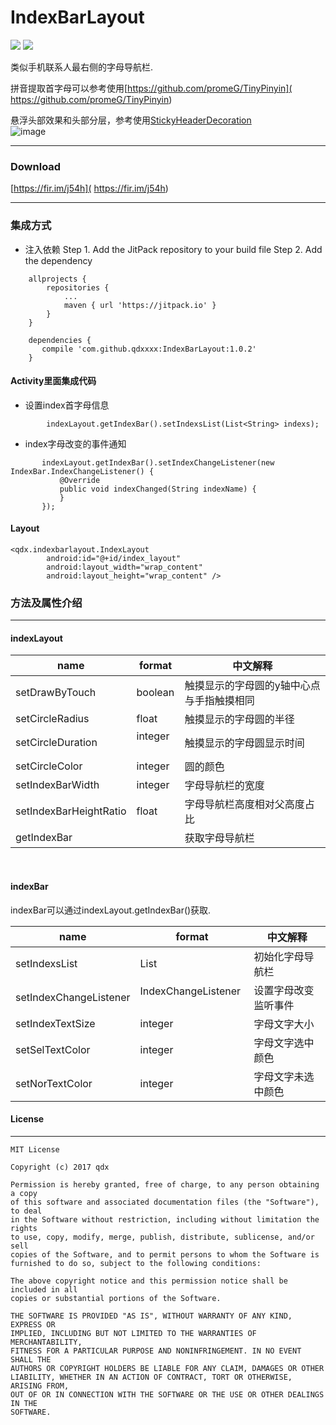# IndexBarLayout

[![](https://www.jitpack.io/v/qdxxxx/IndexBarLayout.svg)](https://www.jitpack.io/#qdxxxx/IndexBarLayout)
[![](https://badge.juejin.im/entry/598c6fe66fb9a03c3223bd5b/likes.svg?style=flat)](https://juejin.im/user/57028e8f2e958a0059237a6b)

类似手机联系人最右侧的字母导航栏.

拼音提取首字母可以参考使用[https://github.com/promeG/TinyPinyin]( https://github.com/promeG/TinyPinyin)

悬浮头部效果和头部分层，参考使用[StickyHeaderDecoration]( https://github.com/qdxxxx/StickyHeaderDecoration)
<br/>
 ![image](https://github.com/qdxxxx/IndexBarLayout/blob/master/appGif/GIF.gif)
 

 
 ---
 ### Download
 [https://fir.im/j54h]( https://fir.im/j54h)

 ---
### 集成方式

 - 注入依赖
 Step 1. Add the JitPack repository to your build file
 Step 2. Add the dependency
```
	allprojects {
		repositories {
			...
			maven { url 'https://jitpack.io' }
		}
	}
```
```
	dependencies {
 	   compile 'com.github.qdxxxx:IndexBarLayout:1.0.2'
	}
```

#### Activity里面集成代码
 - 设置index首字母信息
```
        indexLayout.getIndexBar().setIndexsList(List<String> indexs);
```

 - index字母改变的事件通知
 ```
        indexLayout.getIndexBar().setIndexChangeListener(new IndexBar.IndexChangeListener() {
            @Override
            public void indexChanged(String indexName) {
            }
        });
 ```
 
#### Layout
```
<qdx.indexbarlayout.IndexLayout
        android:id="@+id/index_layout"
        android:layout_width="wrap_content"
        android:layout_height="wrap_content" />
```

 
### 方法及属性介绍
---

#### indexLayout

name                   | format         |中文解释
----                   |------          |----
setDrawByTouch         | boolean  	|触摸显示的字母圆的y轴中心点与手指触摸相同
setCircleRadius        | float    	|触摸显示的字母圆的半径
setCircleDuration      | integer   	|触摸显示的字母圆显示时间
setCircleColor         | integer	|圆的颜色
setIndexBarWidth       | integer 	|字母导航栏的宽度
setIndexBarHeightRatio | float          |字母导航栏高度相对父高度占比
getIndexBar	       |                |获取字母导航栏

<br/>

#### indexBar

indexBar可以通过indexLayout.getIndexBar()获取.

name                   | format               |中文解释
----                   |------                |----
setIndexsList          | List                 |初始化字母导航栏
setIndexChangeListener | IndexChangeListener  |设置字母改变监听事件
setIndexTextSize       | integer	      |字母文字大小
setSelTextColor        | integer 	      |字母文字选中颜色
setNorTextColor        | integer  	      |字母文字未选中颜色

####  License
---

```
MIT License

Copyright (c) 2017 qdx

Permission is hereby granted, free of charge, to any person obtaining a copy
of this software and associated documentation files (the "Software"), to deal
in the Software without restriction, including without limitation the rights
to use, copy, modify, merge, publish, distribute, sublicense, and/or sell
copies of the Software, and to permit persons to whom the Software is
furnished to do so, subject to the following conditions:

The above copyright notice and this permission notice shall be included in all
copies or substantial portions of the Software.

THE SOFTWARE IS PROVIDED "AS IS", WITHOUT WARRANTY OF ANY KIND, EXPRESS OR
IMPLIED, INCLUDING BUT NOT LIMITED TO THE WARRANTIES OF MERCHANTABILITY,
FITNESS FOR A PARTICULAR PURPOSE AND NONINFRINGEMENT. IN NO EVENT SHALL THE
AUTHORS OR COPYRIGHT HOLDERS BE LIABLE FOR ANY CLAIM, DAMAGES OR OTHER
LIABILITY, WHETHER IN AN ACTION OF CONTRACT, TORT OR OTHERWISE, ARISING FROM,
OUT OF OR IN CONNECTION WITH THE SOFTWARE OR THE USE OR OTHER DEALINGS IN THE
SOFTWARE.
```
